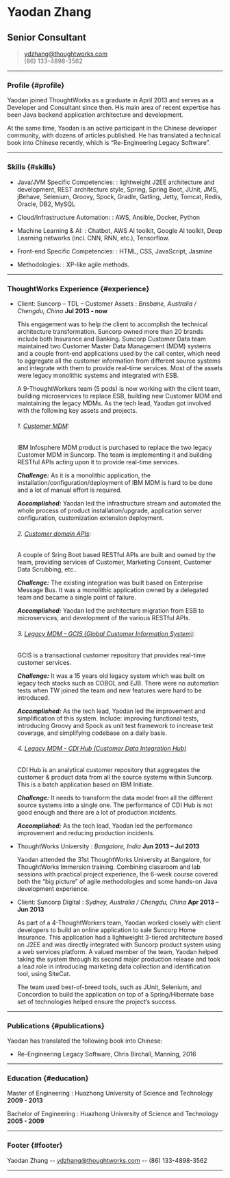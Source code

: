
# Yaodan Zhang
## Senior Consultant

> [ydzhang@thoughtworks.com](ydzhang@thoughtworks.com)  
> (86) 133-4898-3562

------

### Profile {#profile}

Yaodan joined ThoughtWorks as a graduate in April 2013 and serves as a Developer and Consultant since then. His main area of recent expertise has been Java backend application architecture and development.

At the same time, Yaodan is an active participant in the Chinese developer community, with dozens of articles published. He has translated a technical book into Chinese recently, which is “Re-Engineering Legacy Software”. 

------

### Skills {#skills}

* Java/JVM Specific Competencies: 
  : lightweight J2EE architecture and development, REST architecture style, Spring, Spring Boot, JUnit, JMS, jBehave, Selenium, Groovy, Spock, Gradle, Gatling, Jetty, Tomcat, Redis, Oracle, DB2, MySQL

* Cloud/Infrastructure Automation: 
  : AWS, Ansible, Docker, Python

* Machine Learning & AI:
  : Chatbot, AWS AI toolkit, Google AI toolkit, Deep Learning networks (incl. CNN, RNN, etc.), Tensorflow.

* Front-end Specific Competencies:
  : HTML, CSS, JavaScript, Jasmine

* Methodologies: 
  : XP-like agile methods.

------

### ThoughtWorks Experience {#experience}

* Client: Suncorp – TDL – Customer Assets
: *Brisbane, Australia / Chengdu, China*
  __Jul 2013 - now__

  This engagement was to help the client to accomplish the technical architecture transformation. Suncorp owned more than 20 brands include both Insurance and Banking. Suncorp Customer Data team maintained two Customer Master Data Management (MDM) systems and a couple front-end applications used by the call center, which need to aggregate all the customer information from different source systems and integrate with them to provide real-time services. Most of the assets were legacy monolithic systems and integrated with ESB.
  
  A 9-ThoughtWorkers team (5 pods) is now working with the client team, building microservices to replace ESB, building new Customer MDM and maintaining the legacy MDMs. As the tech lead, Yaodan got involved with the following key assets and projects.

  ###### *1. <u>Customer MDM</u>:*
  
  IBM Infosphere MDM product is purchased to replace the two legacy Customer MDM in Suncorp. The team is implementing it and building RESTful APIs acting upon it to provide real-time services.

  ***Challenge:*** As it is a monolithic application, the installation/configuration/deployment of IBM MDM is hard to be done and a lot of manual effort is required.

  ***Accomplished:*** Yaodan led the infrastructure stream and automated the whole process of product installation/upgrade, application server configuration, customization extension deployment.

  ###### *2. <u>Customer domain APIs</u>:*
  
  A couple of Sring Boot based RESTful APIs are built and owned by the team, providing services of Customer, Marketing Consent, Customer Data Scrubbing, etc..

  ***Challenge:*** The existing integration was built based on Enterprise Message Bus. It was a monolithic application owned by a delegated team and became a single point of failure.

  ***Accomplished:*** Yaodan led the architecture migration from ESB to microservices, and development of the various RESTful APIs.

  ###### *3. <u>Legacy MDM - GCIS (Global Customer Information System)</u>:*

  GCIS is a transactional customer repository that provides real-time customer services.

  ***Challenge:*** It was a 15 years old legacy system which was built on legacy tech stacks such as COBOL and EJB. There were no automation tests when TW joined the team and new features were hard to be introduced.

  ***Accomplished:*** As the tech lead, Yaodan led the improvement and simplification of this system. Include: improving functional tests, introducing Groovy and Spock as unit test framework to increase test coverage, and simplifying codebase on a daily basis.

  ###### *4. <u>Legacy MDM - CDI Hub (Customer Data Integration Hub)</u>*

  CDI Hub is an analytical customer repository that aggregates the customer & product data from all the source systems within Suncorp. This is a batch application based on IBM Initiate.

  ***Challenge:*** It needs to transform the data model from all the different source systems into a single one. The performance of CDI Hub is not good enough and there are a lot of production incidents.

  ***Accomplished:*** As the tech lead, Yaodan led the performance improvement and reducing production incidents. 

* ThoughtWorks University 
: *Bangalore, India*
  __Jun 2013 – Jul 2013__

  Yaodan attended the 31st ThoughtWorks University at Bangalore, for ThoughtWorks Immersion training. Combining classroom and lab sessions with practical project experience, the 6-week course covered both the “big picture” of agile methodologies and some hands-on Java development experience. 

* Client: Suncorp Digital
: *Sydney, Australia / Chengdu, China*
  __Apr 2013 – Jun 2013__

  As part of a 4-ThoughtWorkers team, Yaodan worked closely with client developers to build an online application to sale Suncorp Home Insurance. This application had a lightweight 3-tiered architecture based on J2EE and was directly integrated with Suncorp product system using a web services platform. A valued member of the team, Yaodan helped taking the system through its second major production release and took a lead role in introducing marketing data collection and identification tool, using SiteCat. 

  The team used best-of-breed tools, such as JUnit, Selenium, and Concordion to build the application on top of a Spring/Hibernate base set of technologies helped ensure the project’s success. 

-------

### Publications {#publications}

Yaodan has translated the following book into Chinese:

  - Re-Engineering Legacy Software, Chris Birchall, Manning, 2016 

-------

### Education {#education}

Master of Engineering
: Huazhong University of Science and Technology
  __2009 - 2013__

Bachelor of Engineering
: Huazhong University of Science and Technology
  __2005 - 2009__

------

### Footer {#footer}

Yaodan Zhang -- [ydzhang@thoughtworks.com](ydzhang@thoughtworks.com) -- (86) 133-4898-3562

------
